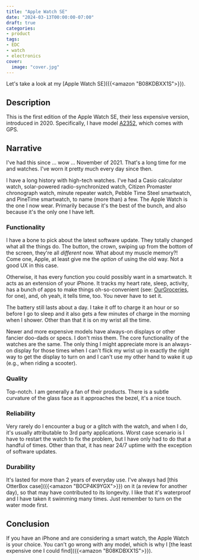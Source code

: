 ```yaml
---
title: "Apple Watch SE"
date: "2024-03-13T00:00:00-07:00"
draft: true
categories:
- product
tags:
- EDC
- watch
- electronics
cover:
  image: "cover.jpg"
---
```


Let's take a look at my [Apple Watch SE]({{<amazon "B08KDBXX1S">}}).
<!--more-->
## Description

This is the first edition of the Apple Watch SE, their less expensive version, introduced in 2020. Specifically, I have model [A2352](https://support.apple.com/en-us/HT204507), which comes with GPS.

## Narrative

I've had this since ... wow ... November of 2021. That's a long time for me and watches. I've worn it pretty much every day since then.

I have a long history with high-tech watches. I've had a Casio calculator watch, solar-powered radio-synchronized watch, Citizen Promaster chronograph watch, minute repeater watch, Pebble Time Steel smartwatch, and PineTime smartwatch, to name (more than) a few. The Apple Watch is the one I now wear. Primarily because it's the best of the bunch, and also because it's the only one I have left. 

### Functionality

I have a bone to pick about the latest software update. They totally changed what all the things do. The button, the crown, swiping up from the bottom of the screen, they're all *different* now. What about my muscle memory?! Come one, Apple, at least give me the *option* of using the old way. Not a good UX in this case.

Otherwise, it has every function you could possibly want in a smartwatch. It acts as an extension of your iPhone. It tracks my heart rate, sleep, activity, has a bunch of apps to make things oh-so-convenient (see: [OurGroceries](https://www.ourgroceries.com/), for one), and, oh yeah, it tells time, too. You never have to set it.

The battery still lasts about a day. I take it off to charge it an hour or so before I go to sleep and it also gets a few minutes of charge in the morning when I shower. Other than that it is on my wrist all the time.

Newer and more expensive models have always-on displays or other fancier doo-dads or specs. I don't miss them. The core functionality of the watches are the same. The only thing I might appreciate more is an always-on display for those times when I can't flick my wrist up in exactly the right way to get the display to turn on and I can't use my other hand to wake it up (e.g., when riding a scooter).

### Quality

Top-notch. I am generally a fan of their products. There is a subtle curvature of the glass face as it approaches the bezel, it's a nice touch.

### Reliability

Very rarely do I encounter a bug or a glitch with the watch, and when I do, it's usually attributable to 3rd party applications. Worst case scenario is I have to restart the watch to fix the problem, but I have only had to do that a handful of times. Other than that, it has near 24/7 uptime with the exception of software updates.

### Durability

It's lasted for more than 2 years of everyday use. I've always had [this OtterBox case]({{<amazon "B0CP4K9YGX">}}) on it (a review for another day), so that may have contributed to its longevity. I like that it's waterproof and I have taken it swimming many times. Just remember to turn on the water mode first.

## Conclusion

If you have an iPhone and are considering a smart watch, the Apple Watch is your choice. You can't go wrong with any model, which is why I [the least expensive one I could find]({{<amazon "B08KDBXX1S">}}).